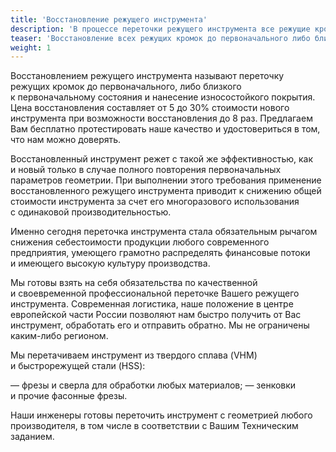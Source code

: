 ```yaml
---
title: 'Восстановление режущего инструмента'
description: 'В процессе переточки режущего инструмента все режущие кромки восстанавливаются до первоначального, либо близкого к первоначальному состояния.'
teaser: 'Восстановление всех режущих кромок до первоначального либо близкого к первоначальному состояния. Цена переточки составляет от 5 до 30% стоимости нового инструмента.'
weight: 1
---
```


Восстановлением режущего инструмента называют переточку режущих кромок до первоначального, либо близкого к первоначальному состояния и нанесение износостойкого покрытия. Цена восстановления составляет от 5 до 30% стоимости нового инструмента при возможности восстановления до 8 раз. Предлагаем Вам бесплатно протестировать наше качество и удостовериться в том, что нам можно доверять.

Восстановленный инструмент режет с такой же эффективностью, как и новый только в случае полного повторения первоначальных параметров геометрии. При выполнении этого требования применение восстановленного режущего инструмента приводит к снижению общей стоимости инструмента за счет его многоразового использования с одинаковой производительностью.

Именно сегодня переточка инструмента стала обязательным рычагом снижения себестоимости продукции любого современного предприятия, умеющего грамотно распределять финансовые потоки и имеющего высокую культуру производства.

Мы готовы взять на себя обязательства по качественной и своевременной профессиональной переточке Вашего режущего инструмента. Современная логистика, наше положение в центре европейской части России позволяют нам быстро получить от Вас инструмент, обработать его и отправить обратно. Мы не ограничены каким-либо регионом.

Мы перетачиваем инструмент из твердого сплава (VHM) и быстрорежущей стали (HSS):

— фрезы и сверла для обработки любых материалов;
— зенковки и прочие фасонные фрезы.

Наши инженеры готовы переточить инструмент с геометрией любого производителя, в том числе в соответствии с Вашим Техническим заданием.
